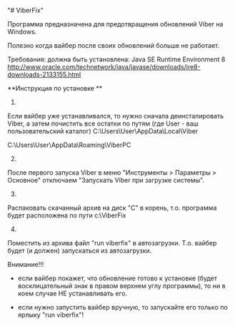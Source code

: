 "# ViberFix" 

Программа предназначена для предотвращения обновлений Viber на Windows.

Полезно когда вайбер после своих обновлений больше не работает.

Требования: 
должна быть установлена: Java SE Runtime Environment 8
http://www.oracle.com/technetwork/java/javase/downloads/jre8-downloads-2133155.html


**Инструкция по установке **

1) 
Если вайбер уже устанавливался, то нужно сначала деинсталировать Viber, а затем почистить все остатки по путям 
(где User - ваш пользовательский каталог) 
C:\Users\User\AppData\Local\Viber

C:\Users\User\AppData\Roaming\ViberPC

2) 
После первого запуска Viber в меню "Инструменты > Параметры > Основное" отключаем "Запускать Viber при загрузке системы".

3)
Распаковать скачанный архив на диск "С" в корень, т.о. программа будет расположена по пути 
с:\ViberFix

4) 
Поместить из архива файл "run viberfix" в автозагрузки. Т.о. вайбер будет (и должен) запускаться из автозагрузки. 

Внимание!!!

- если вайбер покажет, что обновление готово к установке (будет восклицательный знак в правом верхнем углу программы), то ни в коем случае НЕ устанавливать его. 

- если нужно запустить вайбер вручную, то запускайте его только по ярлыку "run viberfix"!
